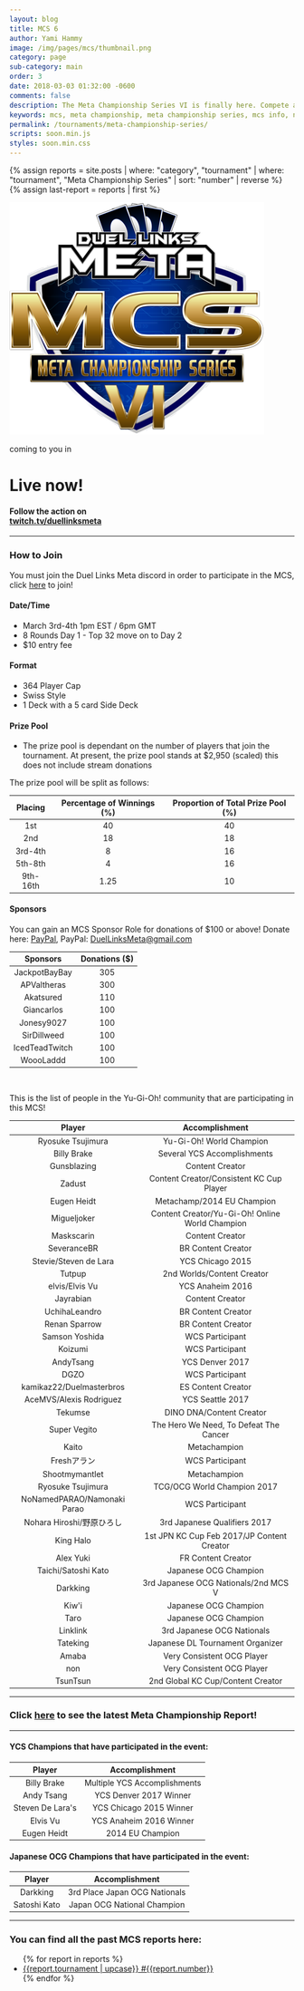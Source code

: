 ```yaml
---
layout: blog
title: MCS 6
author: Yami Hammy
image: /img/pages/mcs/thumbnail.png
category: page
sub-category: main
order: 3
date: 2018-03-03 01:32:00 -0600
comments: false
description: The Meta Championship Series VI is finally here. Compete against the best Duel Links players in the world for fortune and fame! If you're not competing you can watch all the action live on Twitch!
keywords: mcs, meta championship, meta championship series, mcs info, next mcs, mcs time
permalink: /tournaments/meta-championship-series/
scripts: soon.min.js
styles: soon.min.css
---
```


{% assign reports = site.posts | where: "category", "tournament" | where: "tournament", "Meta Championship Series" | sort: "number" | reverse %}
{% assign last-report = reports | first %}

<div class="row">
    <div class="col-12 col-md-7">
        <img src="/img/content/tournaments/meta-championship-series/6/mcs-vi-logo.png" class="mx-auto d-block mcs-logo">
    </div>
    <div class="col-12 col-md-5">
        <div class="soon-container">
            <div class="soon-block soon-event-countdown">
                <div class="soon" data-separator=":" data-layout="group tight label-small" data-face="text" data-due="2018-03-03T18:00:00+00:00" data-event-complete="EventComplete">
                    <p class="soon-description">coming to you in</p>
                    <span class="soon-placeholder"></span>
                </div>
            </div>
            <div class="soon-block soon-event-complete hidden">
                <h1 class="soon-event-title">Live now!</h1>
                <h4 class="soon-event-info">Follow the action on <br>
                    <a href="https://www.twitch.tv/DuelLinksMeta">twitch.tv/duellinksmeta</a>
                </h4>
            </div>
        </div>
    </div>
</div>

---

### How to Join 
You must join the Duel Links Meta discord in order to participate in the MCS, click [here](/discord/) to join!

#### Date/Time
- March 3rd-4th 1pm EST / 6pm GMT
- 8 Rounds Day 1 - Top 32 move on to Day 2
- $10 entry fee

#### Format
- 364 Player Cap
- Swiss Style
- 1 Deck with a 5 card Side Deck

#### Prize Pool
- The prize pool is dependant on the number of players that join the tournament. At present, the prize pool stands at $2,950 (scaled) this does not include stream donations

The prize pool will be split as follows:

| Placing | Percentage of Winnings (%) | Proportion of Total Prize Pool (%) |
|:--:|:--:|:--:|
| 1st | 40 | 40 |
| 2nd | 18 | 18 |
| 3rd-4th | 8 | 16 |
| 5th-8th | 4 | 16 |
| 9th-16th | 1.25 | 10 |

#### Sponsors
You can gain an MCS Sponsor Role for donations of $100 or above! 
Donate here: [PayPal](https://paypal.me/DuelLinksMeta), PayPal: DuelLinksMeta@gmail.com

| Sponsors | Donations ($) |
|:--:|:--:|
| JackpotBayBay | 305 |
| APValtheras | 300 |
| Akatsured | 110 |
| Giancarlos | 100 |
| Jonesy9027 | 100 |
| SirDillweed | 100 |
| IcedTeadTwitch | 100 |
| WoooLaddd | 100 |

<br>

This is the list of people in the Yu-Gi-Oh! community that are participating in this MCS!

| Player | Accomplishment |
|:--:|:--:|
| Ryosuke Tsujimura | Yu-Gi-Oh! World Champion | 
| Billy Brake | Several YCS Accomplishments |
| Gunsblazing | Content Creator |
| Zadust | Content Creator/Consistent KC Cup Player |
| Eugen Heidt | Metachamp/2014 EU Champion |
| Migueljoker | Content Creator/Yu-Gi-Oh! Online World Champion |
| Maskscarin | Content Creator |
| SeveranceBR | BR Content Creator |
| Stevie/Steven de Lara | YCS Chicago 2015 |
| Tutpup | 2nd Worlds/Content Creator |
| elvis/Elvis Vu | YCS Anaheim 2016 |
| Jayrabian | Content Creator |
| UchihaLeandro | BR Content Creator |
| Renan Sparrow | BR Content Creator |
| Samson Yoshida | WCS Participant |
| Koizumi | WCS Participant |
| AndyTsang | YCS Denver 2017 |
| DGZO | WCS Participant |
| kamikaz22/Duelmasterbros | ES Content Creator |
| AceMVS/Alexis Rodriguez | YCS Seattle 2017 |
| Tekumse | DINO DNA/Content Creator |
| Super Vegito | The Hero We Need, To Defeat The Cancer |
| Kaito | Metachampion |
| Freshアラン | WCS Participant |
| Shootmymantlet | Metachampion |
| Ryosuke Tsujimura | TCG/OCG World Champion 2017 |
| NoNamedPARAO/Namonaki Parao | WCS Participant |
| Nohara Hiroshi/野原ひろし | 3rd Japanese Qualifiers 2017 |
| King Halo | 1st JPN KC Cup Feb 2017/JP Content Creator |
| Alex Yuki | FR Content Creator |
| Taichi/Satoshi Kato | Japanese OCG Champion |
| Darkking | 3rd Japanese OCG Nationals/2nd MCS V |
| Kiw'i | Japanese OCG Champion |
| Taro | Japanese OCG Champion |
| Linklink | 3rd Japanese OCG Nationals |
| Tateking | Japanese DL Tournament Organizer |
| Amaba | Very Consistent OCG Player |
| non | Very Consistent OCG Player |
| TsunTsun | 2nd Global KC Cup/Content Creator |

---

### Click [here]({{last-report.url}}) to see the latest Meta Championship Report!

---

#### YCS Champions that have participated in the event:

| Player | Accomplishment |
|:----------:|:----------:|
| Billy Brake | Multiple YCS Accomplishments |
| Andy Tsang | YCS Denver 2017 Winner |
| Steven De Lara's | YCS Chicago 2015 Winner |
| Elvis Vu | YCS Anaheim 2016 Winner |
| Eugen Heidt | 2014 EU Champion |

#### Japanese OCG Champions that have participated in the event:

| Player | Accomplishment | 
|:----------:|:----------:|
| Darkking | 3rd Place Japan OCG Nationals |
| Satoshi Kato | Japan OCG National Champion |

---

<div class="section center">
    <h3>You can find all the past MCS reports here:</h3>
    <ul>
        {% for report in reports %}
            <li><a href="{{report.url}}">{{report.tournament | upcase}} #{{report.number}}</a></li>
        {% endfor %}
    </ul>     
</div>